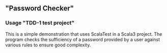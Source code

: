 ## "Password Checker"

### Usage "TDD-1 test project"


This is a simple demonstration that uses ScalaTest in a Scala3 project. 
The program checks the sufficiency of a password provided by a user against 
various rules to ensure good complexity.
